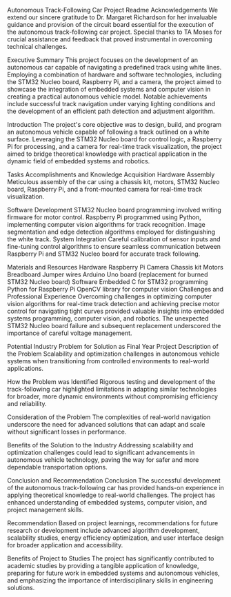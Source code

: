 Autonomous Track-Following Car Project Readme
Acknowledgements
We extend our sincere gratitude to Dr. Margaret Richardson for her invaluable guidance and provision of the circuit board essential for the execution of the autonomous track-following car project. Special thanks to TA Moses for crucial assistance and feedback that proved instrumental in overcoming technical challenges.

Executive Summary
This project focuses on the development of an autonomous car capable of navigating a predefined track using white lines. Employing a combination of hardware and software technologies, including the STM32 Nucleo board, Raspberry Pi, and a camera, the project aimed to showcase the integration of embedded systems and computer vision in creating a practical autonomous vehicle model. Notable achievements include successful track navigation under varying lighting conditions and the development of an efficient path detection and adjustment algorithm.

Introduction
The project's core objective was to design, build, and program an autonomous vehicle capable of following a track outlined on a white surface. Leveraging the STM32 Nucleo board for control logic, a Raspberry Pi for processing, and a camera for real-time track visualization, the project aimed to bridge theoretical knowledge with practical application in the dynamic field of embedded systems and robotics.

Tasks Accomplishments and Knowledge Acquisition
Hardware Assembly
Meticulous assembly of the car using a chassis kit, motors, STM32 Nucleo board, Raspberry Pi, and a front-mounted camera for real-time track visualization.

Software Development
STM32 Nucleo board programming involved writing firmware for motor control.
Raspberry Pi programmed using Python, implementing computer vision algorithms for track recognition.
Image segmentation and edge detection algorithms employed for distinguishing the white track.
System Integration
Careful calibration of sensor inputs and fine-tuning control algorithms to ensure seamless communication between Raspberry Pi and STM32 Nucleo board for accurate track following.

Materials and Resources
Hardware
Raspberry Pi
Camera
Chassis kit
Motors
Breadboard
Jumper wires
Arduino Uno board (replacement for burned STM32 Nucleo board)
Software
Embedded C for STM32 programming
Python for Raspberry Pi
OpenCV library for computer vision
Challenges and Professional Experience
Overcoming challenges in optimizing computer vision algorithms for real-time track detection and achieving precise motor control for navigating tight curves provided valuable insights into embedded systems programming, computer vision, and robotics. The unexpected STM32 Nucleo board failure and subsequent replacement underscored the importance of careful voltage management.

Potential Industry Problem for Solution as Final Year Project
Description of the Problem
Scalability and optimization challenges in autonomous vehicle systems when transitioning from controlled environments to real-world applications.

How the Problem was Identified
Rigorous testing and development of the track-following car highlighted limitations in adapting similar technologies for broader, more dynamic environments without compromising efficiency and reliability.

Consideration of the Problem
The complexities of real-world navigation underscore the need for advanced solutions that can adapt and scale without significant losses in performance.

Benefits of the Solution to the Industry
Addressing scalability and optimization challenges could lead to significant advancements in autonomous vehicle technology, paving the way for safer and more dependable transportation options.

Conclusion and Recommendation
Conclusion
The successful development of the autonomous track-following car has provided hands-on experience in applying theoretical knowledge to real-world challenges. The project has enhanced understanding of embedded systems, computer vision, and project management skills.

Recommendation
Based on project learnings, recommendations for future research or development include advanced algorithm development, scalability studies, energy efficiency optimization, and user interface design for broader application and accessibility.

Benefits of Project to Studies
The project has significantly contributed to academic studies by providing a tangible application of knowledge, preparing for future work in embedded systems and autonomous vehicles, and emphasizing the importance of interdisciplinary skills in engineering solutions.